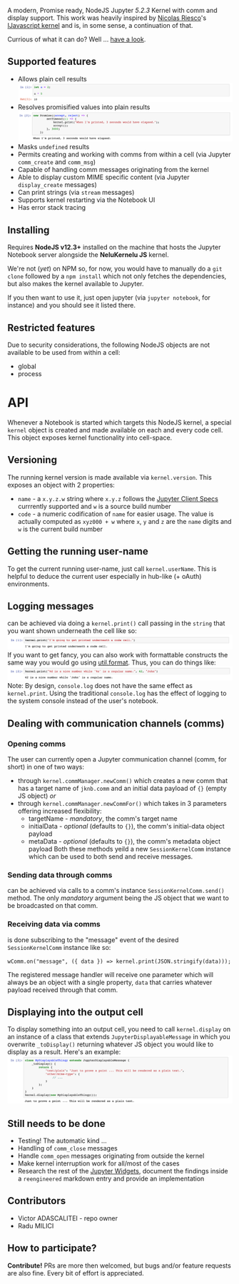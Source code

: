 A modern, Promise ready, NodeJS Jupyter _5.2.3_ Kernel with comm and display support. This work was heavily inspired by [Nicolas Riesco](https://github.com/n-riesco)'s [IJavascript kernel](https://github.com/n-riesco/ijavascript) and is, in some sense, a continuation of that.

Currious of what it can do? Well ... [have a look](nbs/nk-features.ipynb).

## Supported features
* Allows plain cell results  
![plain results](/imgs/own/nk_execute_plain.png)
* Resolves promisified values into plain results  
![promise results](/imgs/own/nk_execute_promise.png)
* Masks `undefined` results
* Permits creating and working with comms from within a cell (via Jupyter `comm_create` and `comm_msg`)
* Capable of handling comm messages originating from the kernel
* Able to display custom MIME specific content (via Jupyter `display_create` messages)
* Can print strings (via `stream` messages) 
* Supports kernel restarting via the Notebook UI 
* Has error stack tracing

## Installing
Requires **NodeJS v12.3+** installed on the machine that hosts the Jupyter Notebook server alongside the **NeluKernelu JS** kernel.

We're not (_yet_) on NPM so, for now, you would have to manually do a `git clone` followed by a `npm install` which not only fetches the dependencies, but also makes the kernel available to Jupyter.

If you then want to use it, just open jupyter (via `jupyter notebook`, for instance) and you should see it listed there.

## Restricted features
Due to security considerations, the following NodeJS objects are not available to be used from within a cell:
* global
* process

# API
Whenever a Notebook is started which targets this NodeJS kernel, a special `kernel` object is created and made available on each and every code cell. This object exposes kernel functionality into cell-space. 

## Versioning
The running kernel version is made available via `kernel.version`. This exposes an object with 2 properties:
* `name` - a `x.y.z.w` string where `x.y.z` follows the [Jupyter Client Specs](https://jupyter-client.readthedocs.io/en/stable/index.html) currrently supported and `w` is a source build number
* `code` - a numeric codification of `name` for easier usage. The value is actually computed as `xyz000 + w` where `x`, `y` and `z` are the `name` digits and `w` is the current build number
 
## Getting the running user-name
To get the current running user-name, just call `kernel.userName`. This is helpful to deduce the current user especially in hub-like (+ oAuth) environments.

## Logging messages 
can be achieved via doing a `kernel.print()` call passing in the `string` that you want shown underneath the cell like so:  
![kernel.print(string)](/imgs/own/nk_kernel_print_string.png)
If you want to get fancy, you can also work with formattable constructs the same way you would go using [util.format](https://nodejs.org/api/util.html#util_util_format_format_args). Thus, you can do things like:  
![kernel.print(format[, ...args])](/imgs/own/nk_kernel_print_format.png)
Note: By design, `console.log` does not have the same effect as `kernel.print`. Using the traditional `console.log` has the effect of logging to the system console instead of the user's notebook.

## Dealing with communication channels (comms)
### Opening comms
The user can currently open a Jupyter communication channel (comm, for short) in one of two ways:
* through `kernel.commManager.newComm()` which creates a new comm that has a target name of `jknb.comm` and an initial data payload of `{}` (empty JS object) _or_
* through `kernel.commManager.newCommFor()` which takes in 3 parameters offering increased flexibility:
  * targetName - _mandatory_, the comm's target name
  * initialData - _optional_ (defaults to `{}`), the comm's initial-data object payload
  * metaData - _optional_ (defaults to `{}`), the comm's metadata object payload
Both these methods yeild a new `SessionKernelComm` instance which can be used to both send and receive messages.

### Sending data through comms
can be achieved via calls to a comm's instance `SessionKernelComm.send()` method. The only _mandatory_ argument being the JS object that we want to be broadcasted on that comm.

### Receiving data via comms
is done subscribing to the "message" event of the desired `SessionKernelComm` instance like so:
```
wComm.on("message", ({ data }) => kernel.print(JSON.stringify(data)));
```
The registered message handler will receive one parameter which will always be an object with a single property, `data` that carries whatever payload received through that comm.

## Displaying into the output cell
To display something into an output cell, you need to call `kernel.display` on an instance of a class that extends `JupyterDisplayableMessage` in which you overwrite `_toDisplay()` returning whatever JS object you would like to display as a result.
Here's an example:  
![kernel.display(JupyterDisplayableMessage)](/imgs/own/nk_kernel_display.png)

## Still needs to be done
* Testing! The automatic kind ...
* Handling of `comm_close` messages
* Handle `comm_open` messages originating from outside the kernel
* Make kernel interruption work for all/most of the cases
* Research the rest of the [Jupyter Widgets](https://ipywidgets.readthedocs.io/en/latest/), document the findings inside a `reengineered` markdown entry and provide an implementation

## Contributors
* Victor ADASCALITEI - repo owner
* Radu MILICI

## How to participate?
**Contribute!** PRs are more then welcomed, but bugs and/or feature requests are also fine. Every bit of effort is appreciated.